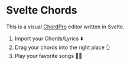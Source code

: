 # Svelte Chords

This is a visual [ChordPro](https://www.chordpro.org/) editor written in Svelte.

1. Import your Chords/Lyrics ⬇️
2. Drag your chords into the right place 👆
3. Play your favorite songs 🎸🎹